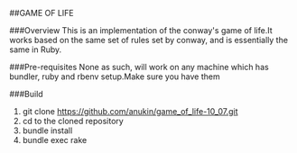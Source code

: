 ##GAME OF LIFE

###Overview 
This is an implementation of the conway's game of life.It works based on the same set of rules set by conway, and is essentially the same in Ruby.

###Pre-requisites
None as such, will work on any machine which has bundler, ruby and rbenv setup.Make sure you have them

###Build
1. git clone https://github.com/anukin/game_of_life-10_07.git
2. cd to the cloned repository
3. bundle install
4. bundle exec rake

